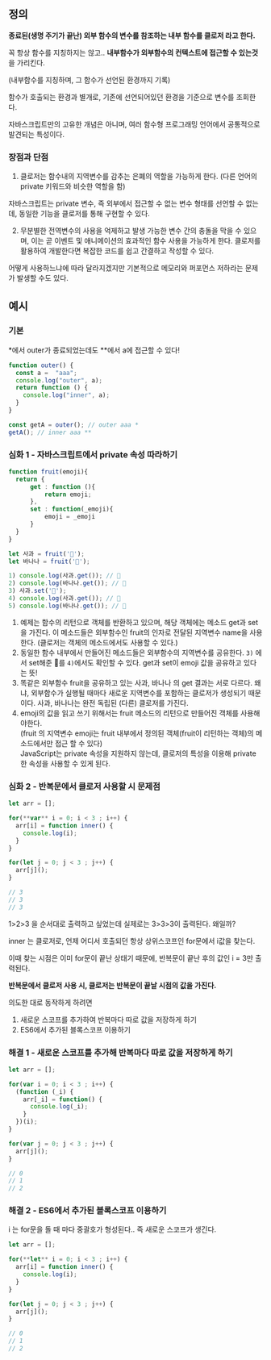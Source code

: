 ## 정의

**종료된(생명 주기가 끝난) 외부 함수의 변수를 참조하는 내부 함수를 클로저 라고 한다.**

꼭 항상 함수를 지칭하지는 않고.. **내부함수가 외부함수의 컨텍스트에 접근할 수 있는것** 을 가리킨다.

(내부함수를 지칭하며, 그 함수가 선언된 환경까지 기록)

함수가 호출되는 환경과 별개로, 기존에 선언되어있던 환경을 기준으로 변수를 조회한다.

자바스크립트만의 고유한 개념은 아니며, 여러 함수형 프로그래밍 언어에서 공통적으로 발견되는 특성이다.

### 장점과 단점

1. 클로저는 함수내의 지역변수를 감추는 은폐의 역할을 가능하게 한다. (다른 언어의 private 키워드와 비슷한 역할을 함) 

자바스크립트는 private 변수, 즉 외부에서 접근할 수 없는 변수 형태를 선언할 수 없는데, 동일한 기능을 클로저를 통해 구현할 수 있다. 

2. 무분별한 전역변수의 사용을 억제하고 발생 가능한 변수 간의 충돌을 막을 수 있으며, 이는 곧 이벤트 및 애니메이션의 효과적인 함수 사용을 가능하게 한다. 클로저를 활용하여 개발한다면 복잡한 코드를 쉽고 간결하고 작성할 수 있다.

어떻게 사용하느냐에 따라 달라지겠지만 기본적으로 메모리와 퍼포먼스 저하라는 문제가 발생할 수도 있다.

## 예시

### 기본

*에서 outer가 종료되었는데도 **에서 a에 접근할 수 있다!

```jsx
function outer() {
  const a =  "aaa";
  console.log("outer", a);
  return function () {
    console.log("inner", a);
  }
}

const getA = outer(); // outer aaa *
getA(); // inner aaa **
```

### 심화 1 - 자바스크립트에서 private 속성 따라하기

```jsx
function fruit(emoji){
  return {
      get : function (){
          return emoji;
      },
      set : function(_emoji){
          emoji = _emoji
      }
  }
}

let 사과 = fruit('🍎');
let 바나나 = fruit('🍌');

1) console.log(사과.get()); // 🍎
2) console.log(바나나.get()); // 🍌
3) 사과.set('🍏');
4) console.log(사과.get()); // 🍏
5) console.log(바나나.get()); // 🍌
```

1. 예제는 함수의 리턴으로 객체를 반환하고 있으며, 해당 객체에는 메소드 get과 set을 가진다. 이 메소드들은 외부함수인 fruit의 인자로 전달된 지역변수 name을 사용한다. (클로저는 객체의 메소드에서도 사용할 수 있다.)
2. 동일한 함수 내부에서 만들어진 메소드들은 외부함수의 지역변수를 공유한다.  `3)` 에서 set해준 🍏를 `4)`에서도 확인할 수 있다. get과 set이 emoji 값을 공유하고 있다는 뜻!
3. 똑같은 외부함수 fruit을 공유하고 있는 사과, 바나나 의 get 결과는 서로 다르다. 
왜냐, 외부함수가 실행될 때마다 새로운 지역변수를 포함하는 클로저가 생성되기 때문이다. 
사과, 바나나는 완전 독립된 (다른) 클로저를 가진다.
4.  emoji의 값을 읽고 쓰기 위해서는 fruit 메소드의 리턴으로 만들어진 객체를 사용해야한다.  
(fruit 의 지역변수 emoji는 fruit 내부에서 정의된 객체(fruit이 리턴하는 객체)의 메소드에서만 접근 할 수 있다)  
JavaScript는 private 속성을 지원하지 않는데, 클로저의 특성을 이용해 private한 속성을 사용할 수 있게 된다.

### 심화 2 - 반복문에서 클로저 사용할 시 문제점

```jsx
let arr = [];

for(**var** i = 0; i < 3 ; i++) {
  arr[i] = function inner() {
    console.log(i);
  }
}

for(let j = 0; j < 3 ; j++) {
  arr[j]();
}

// 3
// 3
// 3
```

1>2>3 을 순서대로 출력하고 싶었는데 실제로는 3>3>3이 출력된다. 왜일까?

inner 는 클로저로, 언제 어디서 호출되던 항상 상위스코프인 for문에서 i값을 찾는다. 

이때 찾는 시점은 이미 for문이 끝난 상태기 때문에, 반복문이 끝난 후의 값인 i = 3만 출력된다. 

**반복문에서 클로저 사용 시, 클로저는 반복문이 끝날 시점의 값을 가진다.**

의도한 대로 동작하게 하려면

1. 새로운 스코프를 추가하여 반복마다 따로 값을 저장하게 하기
2. ES6에서 추가된 블록스코프 이용하기

### 해결 1 - 새로운 스코프를 추가해 반복마다 따로 값을 저장하게 하기

```jsx
let arr = [];

for(var i = 0; i < 3 ; i++) {
  (function (_i) {
    arr[_i] = function() {
      console.log(_i);
    }
  })(i);
}

for(var j = 0; j < 3 ; j++) {
  arr[j]();
}

// 0
// 1
// 2
```

### 해결 2 - ES6에서 추가된 블록스코프 이용하기

i 는 for문을 돌 때 마다 중괄호가 형성된다.. 즉 새로운 스코프가 생긴다. 

```jsx
let arr = [];

for(**let** i = 0; i < 3 ; i++) {
  arr[i] = function inner() {
    console.log(i);
  }
}

for(let j = 0; j < 3 ; j++) {
  arr[j]();
}

// 0
// 1
// 2
```
